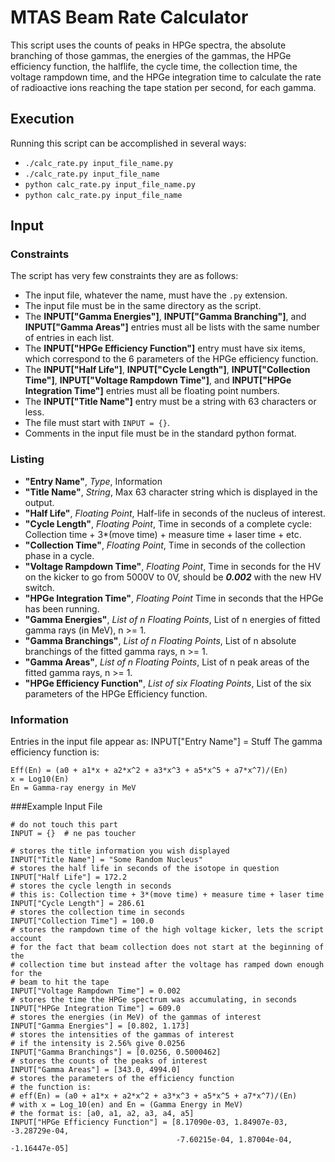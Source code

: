 # MTAS Beam Rate Calculator
This script uses the counts of peaks in HPGe spectra, the absolute branching of those gammas, the energies of the gammas, the HPGe efficiency function, the halflife, the cycle time, the collection time, the voltage rampdown time, and the HPGe integration time to calculate the rate of radioactive ions reaching the tape station per second, for each gamma.

## Execution
Running this script can be accomplished in several ways:
- `./calc_rate.py input_file_name.py`
- `./calc_rate.py input_file_name`
- `python calc_rate.py input_file_name.py`
- `python calc_rate.py input_file_name`

## Input

### Constraints
The script has very few constraints they are as follows:
- The input file, whatever the name, must have the `.py` extension.
- The input file must be in the same directory as the script.
- The **INPUT["Gamma Energies"]**, **INPUT["Gamma Branching"]**, and **INPUT["Gamma Areas"]** entries must all be lists with the same number of entries in each list.
- The **INPUT["HPGe Efficiency Function"]** entry must have six items, which correspond to the 6 parameters of the HPGe efficiency function.
- The **INPUT["Half Life"]**, **INPUT["Cycle Length"]**, **INPUT["Collection Time"]**, **INPUT["Voltage Rampdown Time"]**, and **INPUT["HPGe Integration Time"]** entries must all be floating point numbers.
- The **INPUT["Title Name"]** entry must be a string with 63 characters or less.
- The file must start with `INPUT = {}`.
- Comments in the input file must be in the standard python format.

### Listing
- **"Entry Name"**, *Type*, Information
- **"Title Name"**, *String*, Max 63 character string which is displayed in the output.
- **"Half Life"**, *Floating Point*, Half-life in seconds of the nucleus of interest.
- **"Cycle Length"**, *Floating Point*, Time in seconds of a complete cycle: Collection time + 3*(move time) + measure time + laser time + etc.
- **"Collection Time"**, *Floating Point*, Time in seconds of the collection phase in a cycle.
- **"Voltage Rampdown Time"**, *Floating Point*, Time in seconds for the HV on the kicker to go from 5000V to 0V, should be ***0.002*** with the new HV switch.
- **"HPGe Integration Time"**, *Floating Point* Time in seconds that the HPGe has been running.
- **"Gamma Energies"**, *List of n Floating Points*, List of n energies of fitted gamma rays (in MeV), n >= 1.
- **"Gamma Branchings"**, *List of n Floating Points*, List of n absolute branchings of the fitted gamma rays, n >= 1.
- **"Gamma Areas"**, *List of n Floating Points*, List of n peak areas of the fitted gamma rays, n >= 1.
- **"HPGe Efficiency Function"**, *List of six Floating Points*, List of the six parameters of the HPGe Efficiency function.

### Information
Entries in the input file appear as: INPUT["Entry Name"] = Stuff
The gamma efficiency function is:
```
Eff(En) = (a0 + a1*x + a2*x^2 + a3*x^3 + a5*x^5 + a7*x^7)/(En)
x = Log10(En)
En = Gamma-ray energy in MeV
```

###Example Input File
```
# do not touch this part
INPUT = {}  # ne pas toucher

# stores the title information you wish displayed
INPUT["Title Name"] = "Some Random Nucleus"
# stores the half life in seconds of the isotope in question
INPUT["Half Life"] = 172.2
# stores the cycle length in seconds
# this is: Collection time + 3*(move time) + measure time + laser time
INPUT["Cycle Length"] = 286.61
# stores the collection time in seconds
INPUT["Collection Time"] = 100.0
# stores the rampdown time of the high voltage kicker, lets the script account
# for the fact that beam collection does not start at the beginning of the
# collection time but instead after the voltage has ramped down enough for the
# beam to hit the tape
INPUT["Voltage Rampdown Time"] = 0.002
# stores the time the HPGe spectrum was accumulating, in seconds
INPUT["HPGe Integration Time"] = 609.0
# stores the energies (in MeV) of the gammas of interest
INPUT["Gamma Energies"] = [0.802, 1.173]
# stores the intensities of the gammas of interest
# if the intensity is 2.56% give 0.0256
INPUT["Gamma Branchings"] = [0.0256, 0.5000462]
# stores the counts of the peaks of interest
INPUT["Gamma Areas"] = [343.0, 4994.0]
# stores the parameters of the efficiency function
# the function is:
# eff(En) = (a0 + a1*x + a2*x^2 + a3*x^3 + a5*x^5 + a7*x^7)/(En)
# with x = Log_10(en) and En = (Gamma Energy in MeV)
# the format is: [a0, a1, a2, a3, a4, a5]
INPUT["HPGe Efficiency Function"] = [8.17090e-03, 1.84907e-03, -3.28729e-04,
                                     -7.60215e-04, 1.87004e-04, -1.16447e-05]
```
